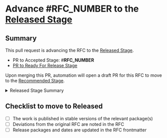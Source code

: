 # Advance #__RFC_NUMBER__ to the [Released Stage](https://github.com/emberjs/rfcs#released)

## Summary

This pull request is advancing the RFC to the [Released Stage](https://github.com/emberjs/rfcs#released).

- PR to Accepted Stage: #__RFC_NUMBER__
- [PR to Ready For Release Stage](__READY_FOR_RELEASE_PR__)

Upon merging this PR, automation will open a draft PR for this RFC to move to the [Recommended Stage](https://github.com/emberjs/rfcs#recommended).

<details>
<summary>Released Stage Summary</summary>

The work is published. If it is codebase-related work, it is in a stable version of the relevant package(s). If there are any critical deviations from the original RFC, they are briefly noted at the top of the RFC.

If the work for an RFC is spread across multiple releases of Ember or other packages, the RFC is considered to be in the Released stage when all features are available in stable releases and those packages and versions are noted in the RFC frontmatter.

Ember's RFC process can be used for process and work plans that are not about code. Some examples include Roadmap RFCs, changes to the RFC process itself, and changes to learning resources. When such an RFC is a candidate for Released, the work should be shipped as described, and the result should presented to the team with the intent of gathering feedback about whether anything is missing. If there is agreement that the work is complete, the RFC may be marked "Released" and a date is provided instead of a version.

An RFC is moved into "Released" when the above is verified by consensus of the relevant team(s) via a PR to update the stage.
</details>

## Checklist to move to Released

- [ ] The work is published in stable versions of the relevant package(s)
- [ ] Deviations from the original RFC are noted in the RFC
- [ ] Release packages and dates are updated in the RFC frontmatter
